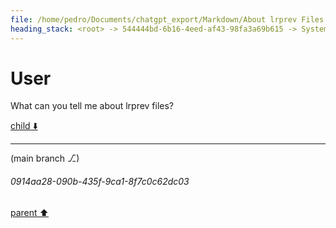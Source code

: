 ```yaml
---
file: /home/pedro/Documents/chatgpt_export/Markdown/About lrprev Files.md
heading_stack: <root> -> 544444bd-6b16-4eed-af43-98fa3a69b615 -> System -> 86c13176-225a-4bd5-97f5-f991207f5a43 -> System -> aaa2fe2d-7be2-4569-b4c4-7213cdb836d2 -> User
---
```

# User

What can you tell me about lrprev files?

[child ⬇️](#0914aa28-090b-435f-9ca1-8f7c0c62dc03)

---

(main branch ⎇)
###### 0914aa28-090b-435f-9ca1-8f7c0c62dc03
[parent ⬆️](#aaa2fe2d-7be2-4569-b4c4-7213cdb836d2)
